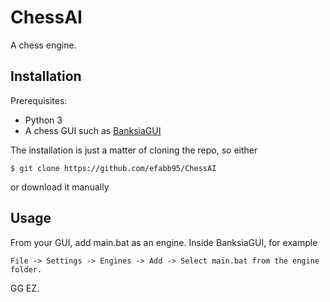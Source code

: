 # ChessAI

A chess engine.

## Installation
Prerequisites:
- Python 3
- A chess GUI such as [BanksiaGUI](https://banksiagui.com/)

The installation is just a matter of cloning the repo, so either
```
$ git clone https://github.com/efabb95/ChessAI
```
or download it manually

## Usage
From your GUI, add main.bat as an engine. Inside BanksiaGUI, for example
```
File -> Settings -> Engines -> Add -> Select main.bat from the engine folder.
```

GG EZ.
